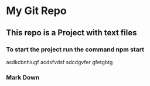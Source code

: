 # My Git Repo
## This repo is a Project with text files
### To start the project run the command npm start

asdkcbnhiugf
acdsfvdsf
sdcdgvfer
gfetgbtg

### Mark Down
